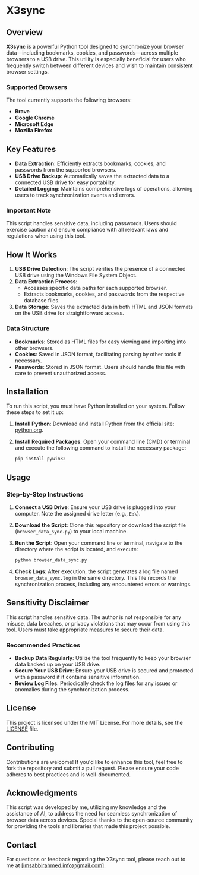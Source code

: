 
# X3sync

## Overview

**X3sync** is a powerful Python tool designed to synchronize your browser data—including bookmarks, cookies, and passwords—across multiple browsers to a USB drive. This utility is especially beneficial for users who frequently switch between different devices and wish to maintain consistent browser settings.

### Supported Browsers

The tool currently supports the following browsers:
- **Brave**
- **Google Chrome**
- **Microsoft Edge**
- **Mozilla Firefox**

## Key Features

- **Data Extraction**: Efficiently extracts bookmarks, cookies, and passwords from the supported browsers.
- **USB Drive Backup**: Automatically saves the extracted data to a connected USB drive for easy portability.
- **Detailed Logging**: Maintains comprehensive logs of operations, allowing users to track synchronization events and errors.

### Important Note

This script handles sensitive data, including passwords. Users should exercise caution and ensure compliance with all relevant laws and regulations when using this tool.

## How It Works

1. **USB Drive Detection**: The script verifies the presence of a connected USB drive using the Windows File System Object.
2. **Data Extraction Process**:
   - Accesses specific data paths for each supported browser.
   - Extracts bookmarks, cookies, and passwords from the respective database files.
3. **Data Storage**: Saves the extracted data in both HTML and JSON formats on the USB drive for straightforward access.

### Data Structure

- **Bookmarks**: Stored as HTML files for easy viewing and importing into other browsers.
- **Cookies**: Saved in JSON format, facilitating parsing by other tools if necessary.
- **Passwords**: Stored in JSON format. Users should handle this file with care to prevent unauthorized access.

## Installation

To run this script, you must have Python installed on your system. Follow these steps to set it up:

1. **Install Python**: Download and install Python from the official site: [python.org](https://www.python.org/downloads/).
   
2. **Install Required Packages**: Open your command line (CMD) or terminal and execute the following command to install the necessary package:
   ```bash
   pip install pywin32
   ```

## Usage

### Step-by-Step Instructions

1. **Connect a USB Drive**: Ensure your USB drive is plugged into your computer. Note the assigned drive letter (e.g., `E:\`).
   
2. **Download the Script**: Clone this repository or download the script file (`browser_data_sync.py`) to your local machine.

3. **Run the Script**: Open your command line or terminal, navigate to the directory where the script is located, and execute:
   ```bash
   python browser_data_sync.py
   ```

4. **Check Logs**: After execution, the script generates a log file named `browser_data_sync.log` in the same directory. This file records the synchronization process, including any encountered errors or warnings.

## Sensitivity Disclaimer

This script handles sensitive data. The author is not responsible for any misuse, data breaches, or privacy violations that may occur from using this tool. Users must take appropriate measures to secure their data.

### Recommended Practices

- **Backup Data Regularly**: Utilize the tool frequently to keep your browser data backed up on your USB drive.
- **Secure Your USB Drive**: Ensure your USB drive is secured and protected with a password if it contains sensitive information.
- **Review Log Files**: Periodically check the log files for any issues or anomalies during the synchronization process.

## License

This project is licensed under the MIT License. For more details, see the [LICENSE](LICENSE) file.

## Contributing

Contributions are welcome! If you'd like to enhance this tool, feel free to fork the repository and submit a pull request. Please ensure your code adheres to best practices and is well-documented.

## Acknowledgments

This script was developed by me, utilizing my knowledge and the assistance of AI, to address the need for seamless synchronization of browser data across devices. Special thanks to the open-source community for providing the tools and libraries that made this project possible.

## Contact

For questions or feedback regarding the X3sync tool, please reach out to me at [imsabbirahmed.info@gmail.com].
